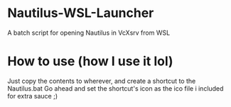# Nautilus-WSL-Launcher
A batch script for opening Nautilus in VcXsrv from WSL 

# How to use (how I use it lol)
Just copy the contents to wherever, and create a shortcut to the Nautilus.bat
Go ahead and set the shortcut's icon as the ico file i included for extra sauce ;)
